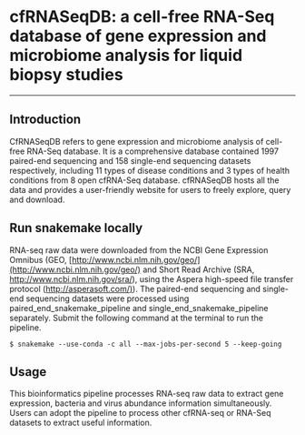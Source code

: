 # cfRNASeqDB: a cell-free RNA-Seq database of gene expression and microbiome analysis for liquid biopsy studies
---
## Introduction
CfRNASeqDB refers to gene expression and microbiome analysis of cell-free RNA-Seq database. It is a comprehensive database contained 1997 paired-end sequencing and 158 single-end sequencing datasets respectively, including 11 types of disease conditions and 3 types of health conditions from 8 open cfRNA-Seq database. cfRNASeqDB hosts all the data and provides a user-friendly website for users to freely explore, query and download.

## Run snakemake locally
RNA-seq raw data were downloaded from the NCBI Gene Expression Omnibus (GEO, [http://www.ncbi.nlm.nih.gov/geo/](http://www.ncbi.nlm.nih.gov/geo/) and Short Read Archive (SRA, http://www.ncbi.nlm.nih.gov/sra/), using the Aspera high-speed file transfer protocol ([http://asperasoft.com/)](http://asperasoft.com/)). The paired-end sequencing and single-end sequencing datasets were processed using paired_end_snakemake_pipeline and single_end_snakemake_pipeline separately. Submit the following command at the terminal to run the pipeline.

```
$ snakemake --use-conda -c all --max-jobs-per-second 5 --keep-going
```

## Usage
This bioinformatics pipeline processes RNA-seq raw data to extract gene expression, bacteria and virus abundance information simultaneously.  Users can adopt the pipeline to process other cfRNA-seq or RNA-Seq datasets to extract useful information.

